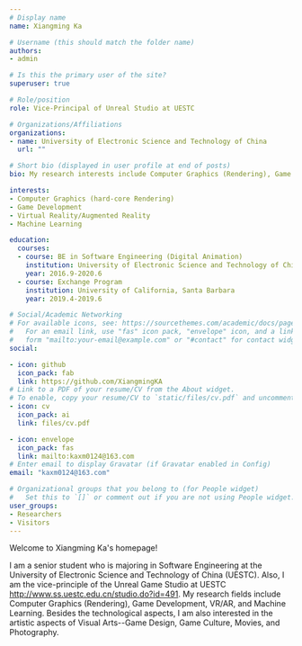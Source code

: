 ```yaml
---
# Display name
name: Xiangming Ka

# Username (this should match the folder name)
authors:
- admin

# Is this the primary user of the site?
superuser: true

# Role/position
role: Vice-Principal of Unreal Studio at UESTC

# Organizations/Affiliations
organizations:
- name: University of Electronic Science and Technology of China
  url: ""

# Short bio (displayed in user profile at end of posts)
bio: My research interests include Computer Graphics (Rendering), Game Development, Computer Vision, and Machine Learning.

interests:
- Computer Graphics (hard-core Rendering)
- Game Development
- Virtual Reality/Augmented Reality
- Machine Learning

education:
  courses:
  - course: BE in Software Engineering (Digital Animation)
    institution: University of Electronic Science and Technology of China
    year: 2016.9-2020.6
  - course: Exchange Program
    institution: University of California, Santa Barbara
    year: 2019.4-2019.6

# Social/Academic Networking
# For available icons, see: https://sourcethemes.com/academic/docs/page-builder/#icons
#   For an email link, use "fas" icon pack, "envelope" icon, and a link in the
#   form "mailto:your-email@example.com" or "#contact" for contact widget.
social:

- icon: github
  icon_pack: fab
  link: https://github.com/XiangmingKA
# Link to a PDF of your resume/CV from the About widget.
# To enable, copy your resume/CV to `static/files/cv.pdf` and uncomment the lines below.
- icon: cv
  icon_pack: ai
  link: files/cv.pdf

- icon: envelope
  icon_pack: fas
  link: mailto:kaxm0124@163.com
# Enter email to display Gravatar (if Gravatar enabled in Config)
email: "kaxm0124@163.com"

# Organizational groups that you belong to (for People widget)
#   Set this to `[]` or comment out if you are not using People widget.
user_groups:
- Researchers
- Visitors
---
```


Welcome to Xiangming Ka's homepage!

I am a senior student who is majoring in Software Engineering at the University of Electronic Science and Technology of China (UESTC). Also, I am the vice-principle of the Unreal Game Studio at UESTC http://www.ss.uestc.edu.cn/studio.do?id=491. My research fields include Computer Graphics (Rendering), Game Development, VR/AR, and Machine Learning. Besides the technological aspects, I am also interested in the artistic aspects of Visual Arts--Game Design, Game Culture, Movies, and Photography.
